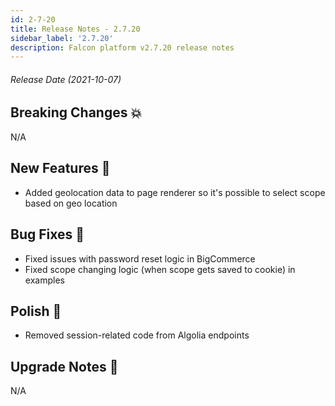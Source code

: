 ```yaml
---
id: 2-7-20
title: Release Notes - 2.7.20
sidebar_label: '2.7.20'
description: Falcon platform v2.7.20 release notes
---
```


###### Release Date (2021-10-07)

## Breaking Changes 💥

N/A

## New Features 🚀

- Added geolocation data to page renderer so it's possible to select scope based on geo location

## Bug Fixes 🐛

- Fixed issues with password reset logic in BigCommerce
- Fixed scope changing logic (when scope gets saved to cookie) in examples

## Polish 💅

- Removed session-related code from Algolia endpoints

## Upgrade Notes 📝

N/A
